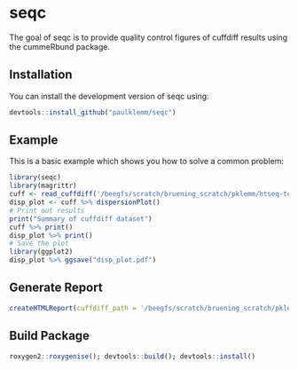 # seqc

The goal of seqc is to provide quality control figures of cuffdiff results using the cummeRbund package.

## Installation

You can install the development version of seqc using:

```r
devtools::install_github("paulklemm/seqc")
```

## Example

This is a basic example which shows you how to solve a common problem:

```r
library(seqc)
library(magrittr)
cuff <- read_cuffdiff('/beegfs/scratch/bruening_scratch/pklemm/htseq-tools-test/cuffdiff_output/TuUp')
disp_plot <- cuff %>% dispersionPlot()
# Print out results
print("Summary of cuffdiff dataset")
cuff %>% print()
disp_plot %>% print()
# Save the plot
library(ggplot2)
disp_plot %>% ggsave("disp_plot.pdf")
```

## Generate Report

```r
createHTMLReport(cuffdiff_path = '/beegfs/scratch/bruening_scratch/pklemm/htseq-tools-test/cuffdiff_output/TuUp', output_path = '/beegfs/scratch/bruening_scratch/pklemm/seqcOutput', save_plots = TRUE)
```

## Build Package

```r
roxygen2::roxygenise(); devtools::build(); devtools::install()
```

